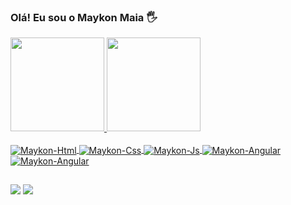 ### Olá! Eu sou o Maykon Maia 🖐️

<div>
  <a href="https://github.com/MaykonMaia">
  <img height="150em" src="https://github-readme-stats.vercel.app/api?username=MaykonMaia&show_icons=true&theme=dark&include_all_commits=true&couunt_private=true"/>
  <img height="150em" src="https://github-readme-stats.vercel.app/api/top-langs/?username=MaykonMaia&layout=compact&langs_count=16&theme=dark"/>
</div>

<div style="display:: inline_block"><br>
  <img align="center" alt="Maykon-Html" src="https://img.shields.io/badge/HTML5-E34F26?style=for-the-badge&logo=html5&logoColor=white">
  <img align="center" alt="Maykon-Css" src="https://img.shields.io/badge/CSS3-1572B6?style=for-the-badge&logo=css3&logoColor=white">
  <img align="center" alt="Maykon-Js" src="https://img.shields.io/badge/JavaScript-F7DF1E?style=for-the-badge&logo=javascript&logoColor=black">
  <img align="center" alt="Maykon-Angular" src="https://img.shields.io/badge/Angular-DD0031?style=for-the-badge&logo=angular&logoColor=white">
  <img align="center" alt="Maykon-Angular" src="https://img.shields.io/badge/Wordpress-21759B?style=for-the-badge&logo=wordpress&logoColor=white"
</div>
  
  ##
  
    
<div>
  <a href="mailto:maykonvlogss@gmail.com" target="_blank"><img src="https://img.shields.io/badge/Gmail-D14836?style=for-the-badge&logo=gmail&logoColor=white"
  target="_blank"></a>
  <a href="https://www.linkedin.com/in/maykon-maia/" target="_blank"><img src="https://img.shields.io/badge/LinkedIn-0077B5?style=for-the-badge&logo=linkedin&logoColor=white" target="_blank"></a>
</div>

